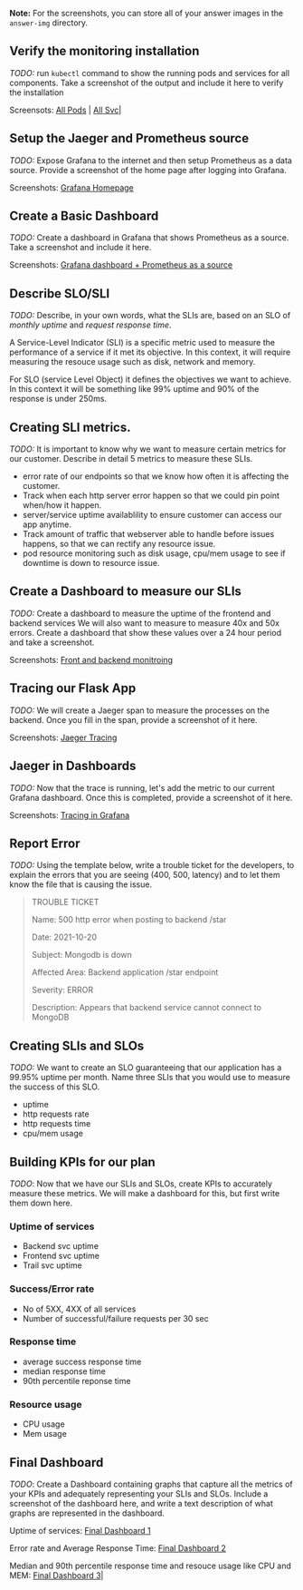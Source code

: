 **Note:** For the screenshots, you can store all of your answer images in the `answer-img` directory.

## Verify the monitoring installation

*TODO:* run `kubectl` command to show the running pods and services for all components. Take a screenshot of the output and include it here to verify the installation

Screensots:
[All Pods](answer-img/all_pods.png) |
[All Svc](answer-img/all_svc.png)|

## Setup the Jaeger and Prometheus source
*TODO:* Expose Grafana to the internet and then setup Prometheus as a data source. Provide a screenshot of the home page after logging into Grafana.

Screenshots:
[Grafana Homepage](answer-img/Grafana_HomePage.png)

## Create a Basic Dashboard
*TODO:* Create a dashboard in Grafana that shows Prometheus as a source. Take a screenshot and include it here.

Screenshots:
[Grafana dashboard + Prometheus as a source](answer-img/Basic_dashboard_with_prom_as_source.png)

## Describe SLO/SLI
*TODO:* Describe, in your own words, what the SLIs are, based on an SLO of *monthly uptime* and *request response time*.

A Service-Level Indicator (SLI) is a specific metric used to measure the performance of a service if it met its objective. In this context, it will require measuring the resouce usage such as disk, network and memory.

For SLO (service Level Object) it defines the objectives we want to achieve. In this context it will be something like 99% uptime and 90% of the response is under 250ms.

## Creating SLI metrics.
*TODO:* It is important to know why we want to measure certain metrics for our customer. Describe in detail 5 metrics to measure these SLIs. 

- error rate of our endpoints so that we know how often it is affecting the customer.
- Track when each http server error happen so that we could pin point when/how it happen.
- server/service uptime availablility to ensure customer can access our app anytime.
- Track amount of traffic that webserver able to handle before issues happens, so that we can rectify any resource issue.
- pod resource monitoring such as disk usage, cpu/mem usage to see if downtime is down to resource issue.

## Create a Dashboard to measure our SLIs
*TODO:* Create a dashboard to measure the uptime of the frontend and backend services We will also want to measure to measure 40x and 50x errors. Create a dashboard that show these values over a 24 hour period and take a screenshot.

Screenshots:
[Front and backend monitroing](answer-img/FrontEnd_BackEnd_Monitor.png)

## Tracing our Flask App
*TODO:*  We will create a Jaeger span to measure the processes on the backend. Once you fill in the span, provide a screenshot of it here.

Screenshots:
[Jaeger Tracing](answer-img/jaegaer_app.png)

## Jaeger in Dashboards
*TODO:* Now that the trace is running, let's add the metric to our current Grafana dashboard. Once this is completed, provide a screenshot of it here.

Screenshots:
[Tracing in Grafana](answer-img/jaeger_grafana.png)

## Report Error
*TODO:* Using the template below, write a trouble ticket for the developers, to explain the errors that you are seeing (400, 500, latency) and to let them know the file that is causing the issue.

> TROUBLE TICKET
>
>Name: 500 http error when posting to backend /star
>
>Date: 2021-10-20
>
>Subject: Mongodb is down
>
>Affected Area: Backend application /star endpoint
>
>Severity: ERROR
>
>Description: Appears that backend service cannot connect to MongoDB


## Creating SLIs and SLOs
*TODO:* We want to create an SLO guaranteeing that our application has a 99.95% uptime per month. Name three SLIs that you would use to measure the success of this SLO.

- uptime
- http requests rate
- http requests time
- cpu/mem usage

## Building KPIs for our plan
*TODO*: Now that we have our SLIs and SLOs, create KPIs to accurately measure these metrics. We will make a dashboard for this, but first write them down here.

### Uptime of services
- Backend svc uptime 
- Frontend svc uptime
- Trail svc uptime

### Success/Error rate
- No of 5XX, 4XX of all services
- Number of successful/failure requests per 30 sec

### Response time
- average success response time
- median response time
- 90th percentile reponse time

### Resource usage
- CPU usage
- Mem usage

## Final Dashboard
*TODO*: Create a Dashboard containing graphs that capture all the metrics of your KPIs and adequately representing your SLIs and SLOs. Include a screenshot of the dashboard here, and write a text description of what graphs are represented in the dashboard.  

Uptime of services: 
[Final Dashboard 1](answer-img/FinalDashboard_1.png) 

Error rate and Average Response Time: 
[Final Dashboard 2](answer-img/FinalDashboard_2.png) 

Median and 90th percentile response time and resouce usage like CPU and MEM: 
[Final Dashboard 3](answer-img/FinalDashboard_3.png)|